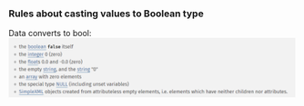 




### Rules about casting values to Boolean type

Data converts to bool:
![img_2.png](img_2.png)
